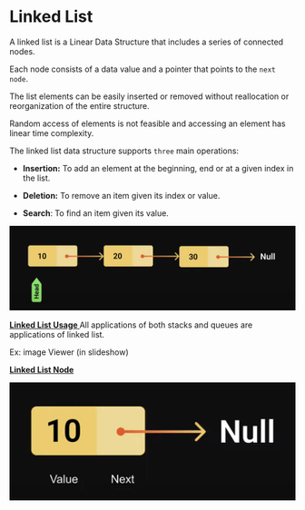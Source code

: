 # Linked List

A linked list is a Linear Data Structure that includes a series of connected nodes.

Each node consists of a data value and a pointer that points to the `next node`.

The list elements can be easily inserted or removed without reallocation or reorganization of the entire structure.

Random access of elements is not feasible and accessing an element has linear time complexity.

The linked list data structure supports `three` main operations:

- **Insertion:** To add an element at the beginning, end or at a given index in the list.

- **Deletion:** To remove an item given its index or value.

- **Search**: To find an item given its value.

<img src="./LinkedList.png" alt="Linked List Image" />

<b><u> Linked List Usage </u></b>
All applications of both stacks and queues are applications of linked list.

Ex: image Viewer (in slideshow)

<b><u> Linked List Node </u></b>

<img src="./Node.png" alt="Node of Linked List" />


